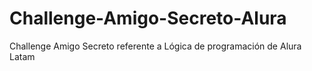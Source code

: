 # Challenge-Amigo-Secreto-Alura
Challenge Amigo Secreto referente a Lógica de programación de Alura Latam
